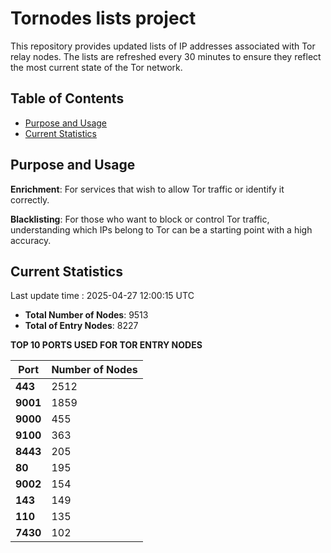 # Tornodes lists project

This repository provides updated lists of IP addresses associated with Tor relay nodes. The lists are refreshed every 30 minutes to ensure they reflect the most current state of the Tor network.

## Table of Contents

- [Purpose and Usage](#purpose-and-usage)
- [Current Statistics](#current-statistics)


## Purpose and Usage

**Enrichment**: For services that wish to allow Tor traffic or identify it correctly.

**Blacklisting**: For those who want to block or control Tor traffic, understanding which IPs belong to Tor can be a starting point with a high accuracy.

## Current Statistics

Last update time : 2025-04-27 12:00:15 UTC

- **Total Number of Nodes**: 9513
- **Total of Entry Nodes**: 8227

**TOP 10 PORTS USED FOR TOR ENTRY NODES**

| **Port** | **Number of Nodes** |
|------|-----------------|
| **443**   | 2512  |
| **9001**   | 1859  |
| **9000**   | 455  |
| **9100**   | 363  |
| **8443**   | 205  |
| **80**   | 195  |
| **9002**   | 154  |
| **143**   | 149  |
| **110**   | 135  |
| **7430**   | 102  |

